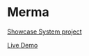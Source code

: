 # Merma

[Showcase System project](http://best.telerikacademy.com/projects/752/Merma)

[Live Demo](http://52.28.152.31)
